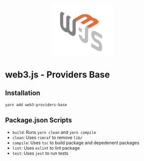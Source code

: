 <p align="center">
  <img src="../../assets/logo/web3js.jpg" width="200" alt="web3.js" />
</p>

# web3.js - Providers Base

## Installation

```bash
yarn add web3-providers-base
```

## Package.json Scripts

-   `build`: Runs `yarn clean` and `yarn compile`
-   `clean`: Uses `rimraf` to remove `lib/`
-   `compile`: Uses `tsc` to build package and depedenent packages
-   `lint`: Uses `eslint` to lint package
-   `test`: Uses `jest` to run tests
